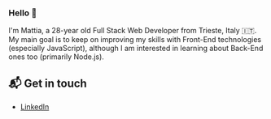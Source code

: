 ### Hello 👋

I'm Mattia, a 28-year old Full Stack Web Developer from Trieste, Italy 🇮🇹. My main goal is to keep on improving my skills with Front-End technologies (especially JavaScript), although I am interested in learning about Back-End ones too (primarily Node.js).

<!-- You can see my professional portfolio on [].   -->

## 📬 Get in touch

- [LinkedIn](https://www.linkedin.com/in/mattia-polli)